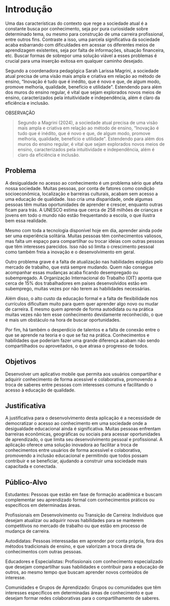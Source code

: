 # Introdução

Uma das características do contexto que rege a sociedade atual é a constante busca por conhecimento, seja por pura curiosidade sobre determinado tema, ou mesmo para construção de uma carreira profissional, entre outros fins. Contraste a isso, uma parcela significativa da sociedade acaba esbarrando com dificuldades em acessar os diferentes meios de aprendizagem existentes, seja por falta de informações, situação financeira, etc. Buscar formas de sobrepor uma solução viável a esses problemas é crucial para uma inserção exitosa em qualquer caminho desejado.

Segundo a coordenadora pedagógica Sarah Larissa Magrini, a sociedade atual precisa de uma visão mais ampla e criativa em relação ao método de ensino, “Inovação é tudo que é inédito, que é novo e que, de algum modo, promove melhoria, qualidade, benefício e utilidade". Estendendo para além dos muros do ensino regular, é vital que sejam explorados novos meios de ensino, caracterizados pela intuitividade e independência, além é claro da eficiência e inclusão.

OBSERVAÇÃO

> Segundo a Magrini (2024), a sociedade atual precisa de uma visão mais ampla e criativa em relação ao método de ensino, “Inovação é tudo que é inédito, que é novo e que, de algum modo, promove melhoria, qualidade, benefício e utilidade". Estendendo para além dos muros do ensino regular, é vital que sejam explorados novos meios de ensino, caracterizados pela intuitividade e independência, além é claro da eficiência e inclusão.

## Problema


A desigualdade no acesso ao conhecimento é um problema sério que afeta nossa sociedade. Muitas pessoas, por conta de fatores como condição socioeconômica, localização e barreiras culturais, acabam sem acesso a uma educação de qualidade. Isso cria uma disparidade, onde algumas pessoas têm muitas oportunidades de aprender e crescer, enquanto outras ficam para trás. A UNESCO estima que cerca de 258 milhões de crianças e jovens em todo o mundo não estão frequentando a escola, o que ilustra bem essa realidade.

Mesmo com toda a tecnologia disponível hoje em dia, aprender ainda pode ser uma experiência solitária. Muitas pessoas têm conhecimentos valiosos, mas falta um espaço para compartilhar ou trocar ideias com outras pessoas que têm interesses parecidos. Isso não só limita o crescimento pessoal como também freia a inovação e o desenvolvimento em geral.

Outro problema grave é a falta de atualização nas habilidades exigidas pelo mercado de trabalho, que está sempre mudando. Quem não consegue acompanhar essas mudanças acaba ficando desempregado ou subempregado. A Organização Internacional do Trabalho (OIT) aponta que cerca de 15% dos trabalhadores em países desenvolvidos estão em subemprego, muitas vezes por não terem as habilidades necessárias.

Além disso, o alto custo da educação formal e a falta de flexibilidade nos currículos dificultam muito para quem quer aprender algo novo ou mudar de carreira. E mesmo quem aprende de forma autodidata ou na prática muitas vezes não tem esse conhecimento devidamente reconhecido, o que é mais um obstáculo na hora de buscar oportunidades.

Por fim, há também o desperdício de talentos e a falta de conexão entre o que se aprende na teoria e o que se faz na prática. Conhecimentos e habilidades que poderiam fazer uma grande diferença acabam não sendo compartilhados ou aproveitados, o que atrasa o progresso de todos.

## Objetivos

Desenvolver um aplicativo mobile que permita aos usuários compartilhar e adquirir conhecimento de forma acessível e colaborativa, promovendo a troca de saberes entre pessoas com interesses comuns e facilitando o acesso à educação de qualidade.

## Justificativa

A justificativa para o desenvolvimento desta aplicação é a necessidade de democratizar o acesso ao conhecimento em uma sociedade onde a desigualdade educacional ainda é significativa. Muitas pessoas enfrentam barreiras econômicas, geográficas ou sociais para acessar oportunidades de aprendizado, o que limita seu desenvolvimento pessoal e profissional. A aplicação oferece uma solução inovadora ao facilitar a troca de conhecimentos entre usuários de forma acessível e colaborativa, promovendo a inclusão educacional e permitindo que todos possam contribuir e se beneficiar, ajudando a construir uma sociedade mais capacitada e conectada.

## Público-Alvo

Estudantes: Pessoas que estão em fase de formação acadêmica e buscam complementar seu aprendizado formal com conhecimentos práticos ou específicos em determinadas áreas.

Profissionais em Desenvolvimento ou Transição de Carreira: Indivíduos que desejam atualizar ou adquirir novas habilidades para se manterem competitivos no mercado de trabalho ou que estão em processo de mudança de carreira.

Autodidatas: Pessoas interessadas em aprender por conta própria, fora dos métodos tradicionais de ensino, e que valorizam a troca direta de conhecimentos com outras pessoas.

Educadores e Especialistas: Profissionais com conhecimento especializado que desejam compartilhar suas habilidades e contribuir para a educação de outros, ao mesmo tempo que buscam aprender novos conteúdos de interesse.

Comunidades e Grupos de Aprendizado: Grupos ou comunidades que têm interesses específicos em determinadas áreas de conhecimento e que desejam formar redes colaborativas para o compartilhamento de saberes.


